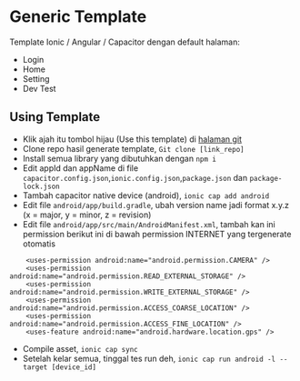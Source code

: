 # Generic Template
Template Ionic / Angular / Capacitor dengan default halaman:
- Login  
- Home  
- Setting  
- Dev Test  

## Using Template
- Klik ajah itu tombol hijau (Use this template) di [halaman git](https://github.com/nandakho/ionicTemplate)  
- Clone repo hasil generate template, `Git clone [link_repo]`  
- Install semua library yang dibutuhkan dengan `npm i`  
- Edit appId dan appName di file `capacitor.config.json`,`ionic.config.json`,`package.json` dan `package-lock.json`  
- Tambah capacitor native device (android), `ionic cap add android`  
- Edit file `android/app/build.gradle`, ubah version name jadi format x.y.z (x = major, y = minor, z = revision)  
- Edit file `android/app/src/main/AndroidManifest.xml`, tambah kan ini permission berikut ini di bawah permission INTERNET yang tergenerate otomatis    
```
    <uses-permission android:name="android.permission.CAMERA" />
    <uses-permission android:name="android.permission.READ_EXTERNAL_STORAGE" />
    <uses-permission android:name="android.permission.WRITE_EXTERNAL_STORAGE" />
    <uses-permission android:name="android.permission.ACCESS_COARSE_LOCATION" />
    <uses-permission android:name="android.permission.ACCESS_FINE_LOCATION" />
    <uses-feature android:name="android.hardware.location.gps" />
```  
- Compile asset, `ionic cap sync`  
- Setelah kelar semua, tinggal tes run deh, `ionic cap run android -l --target [device_id]`
